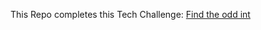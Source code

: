 This Repo completes this Tech Challenge: [Find the odd int](https://www.codewars.com/kata/54da5a58ea159efa38000836/train/ruby)
